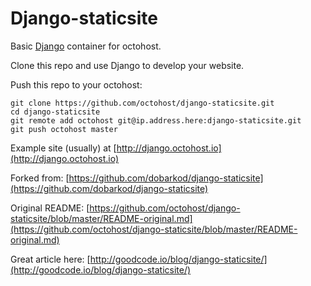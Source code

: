 Django-staticsite
====

Basic [Django](https://www.djangoproject.com/) container for octohost.

Clone this repo and use Django to develop your website.

Push this repo to your octohost:

```
git clone https://github.com/octohost/django-staticsite.git
cd django-staticsite
git remote add octohost git@ip.address.here:django-staticsite.git
git push octohost master
```

Example site \(usually\) at [http://django.octohost.io](http://django.octohost.io)

Forked from: [https://github.com/dobarkod/django-staticsite](https://github.com/dobarkod/django-staticsite)

Original README: [https://github.com/octohost/django-staticsite/blob/master/README-original.md](https://github.com/octohost/django-staticsite/blob/master/README-original.md)

Great article here: [http://goodcode.io/blog/django-staticsite/](http://goodcode.io/blog/django-staticsite/)